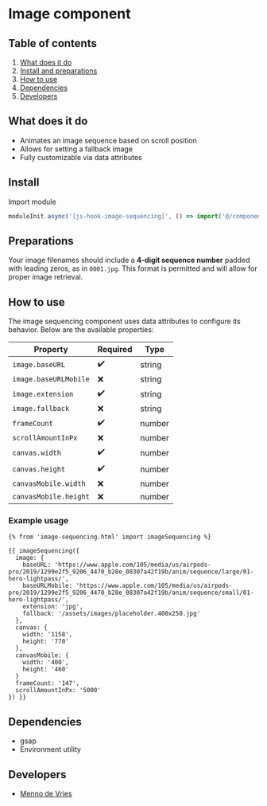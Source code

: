 # Image component

## Table of contents

1. [What does it do](#markdown-header-what-does-it-do)
2. [Install and preparations](#markdown-header-install)
3. [How to use](#markdown-header-how-to-use)
4. [Dependencies](#markdown-header-dependencies)
5. [Developers](#markdown-header-developers)

## What does it do

- Animates an image sequence based on scroll position
- Allows for setting a fallback image
- Fully customizable via data attributes

## Install

Import module

```javascript
moduleInit.async('[js-hook-image-sequencing]', () => import('@/components/image-sequencing'))
```

## Preparations

Your image filenames should include a <strong>4-digit sequence number</strong> padded with leading zeros, as in `0001.jpg`. This format is permitted and will allow for proper image retrieval.

## How to use

The image sequencing component uses data attributes to configure its behavior. Below are the available properties:

| Property              | Required | Type   |
|-----------------------| -------- | ------ |
| `image.baseURL`       | ✔️       | string |
| `image.baseURLMobile` | ❌       | string |
| `image.extension`     | ✔️       | string |
| `image.fallback`      | ❌       | string |
| `frameCount`          | ✔️       | number |
| `scrollAmountInPx`    | ❌       | number |
| `canvas.width`        | ✔️       | number |
| `canvas.height`       | ✔️       | number |
| `canvasMobile.width`  | ❌️       | number |
| `canvasMobile.height` | ❌       | number |

### Example usage

```htmlmixed
{% from 'image-sequencing.html' import imageSequencing %}

{{ imageSequencing({
  image: {
    baseURL: 'https://www.apple.com/105/media/us/airpods-pro/2019/1299e2f5_9206_4470_b28e_08307a42f19b/anim/sequence/large/01-hero-lightpass/',
    baseURLMobile: 'https://www.apple.com/105/media/us/airpods-pro/2019/1299e2f5_9206_4470_b28e_08307a42f19b/anim/sequence/small/01-hero-lightpass/',
    extension: 'jpg',
    fallback: '/assets/images/placeholder.400x250.jpg'
  },
  canvas: {
    width: '1158',
    height: '770'
  },
  canvasMobile: {
    width: '400',
    height: '460'
  }
  frameCount: '147',
  scrollAmountInPx: '5000'
}) }}
```

## Dependencies

- gsap
- Environment utility

## Developers

- [Menno de Vries](mailto:menno.devries@deptagency.com)
